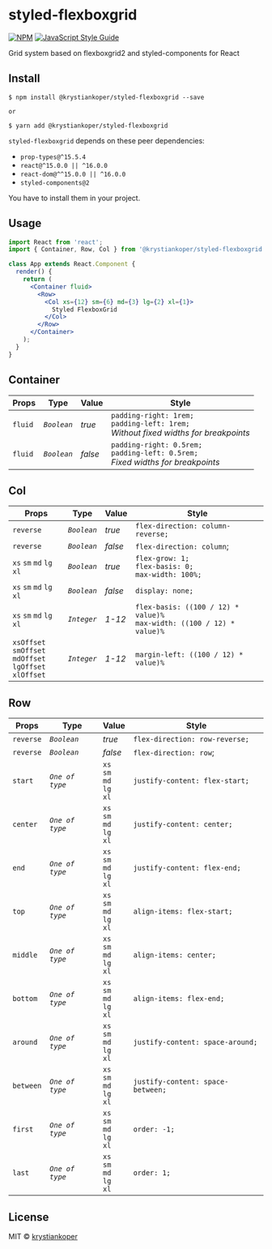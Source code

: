 # styled-flexboxgrid

[![NPM](https://img.shields.io/npm/v/@krystiankoper/styled-flexboxgrid.svg)](https://www.npmjs.com/package/@krystiankoper/styled-flexboxgrid) 
[![JavaScript Style Guide](https://img.shields.io/badge/code_style-standard-brightgreen.svg)](https://standardjs.com)

Grid system based on flexboxgrid2 and styled-components for React

## Install

```
$ npm install @krystiankoper/styled-flexboxgrid --save

or

$ yarn add @krystiankoper/styled-flexboxgrid
```
`styled-flexboxgrid` depends on these peer dependencies:
- `prop-types@^15.5.4`
- `react@^15.0.0 || ^16.0.0`
- `react-dom@^^15.0.0 || ^16.0.0`
- `styled-components@2`

You have to install them in your project.

Usage
-----

```jsx
import React from 'react';
import { Container, Row, Col } from '@krystiankoper/styled-flexboxgrid';

class App extends React.Component {
  render() {
    return (
      <Container fluid>
        <Row>
          <Col xs={12} sm={6} md={3} lg={2} xl={1}>
            Styled FlexboxGrid
          </Col>
        </Row>
      </Container>
    );
  }
}
```

## Container
| Props | Type | Value | Style |
|--|--|--|--|
| `fluid` | *`Boolean`* | *true* | `padding-right: 1rem;` <br> `padding-left: 1rem;` <br> *Without fixed widths for breakpoints*
| `fluid` | *`Boolean`* | *false* | `padding-right: 0.5rem;` <br> `padding-left: 0.5rem;` <br> *Fixed widths for breakpoints*

## Col
| Props | Type | Value | Style |
|--|--|--|--|
| `reverse` | *`Boolean`* | *true* | `flex-direction: column-reverse;`
| `reverse` | *`Boolean`* | *false* | `flex-direction: column`;
| `xs` `sm` `md` `lg` `xl` | *`Boolean`* | *true* | `flex-grow: 1;` <br> `flex-basis: 0;` <br> `max-width: 100%;`
| `xs` `sm` `md` `lg` `xl` | *`Boolean`* | *false* | `display: none;`
| `xs` `sm` `md` `lg` `xl` | *`Integer`* | *1-12* | `flex-basis: ((100 / 12) * value)%` <br> `max-width: ((100 / 12) * value)%`
| `xsOffset` <br> `smOffset` <br> `mdOffset` <br> `lgOffset` <br> `xlOffset` | *`Integer`* | *1-12* | `margin-left: ((100 / 12) * value)%` 

## Row
| Props | Type | Value | Style |
|--|--|--|--|
| `reverse` | *`Boolean`* | *true* | `flex-direction: row-reverse;`
| `reverse` | *`Boolean`* | *false* | `flex-direction: row`;
| `start` | *`One of type`* | `xs` <br> `sm` <br> `md` <br> `lg` <br> `xl` | `justify-content: flex-start;`
| `center` | *`One of type`* | `xs` <br> `sm` <br> `md` <br> `lg` <br> `xl` | `justify-content: center;`
| `end` | *`One of type`* | `xs` <br> `sm` <br> `md` <br> `lg` <br> `xl` | `justify-content: flex-end;`
| `top` | *`One of type`* | `xs` <br> `sm` <br> `md` <br> `lg` <br> `xl` | `align-items: flex-start;`
| `middle` | *`One of type`* | `xs` <br> `sm` <br> `md` <br> `lg` <br> `xl` | `align-items: center;`
| `bottom` | *`One of type`* | `xs` <br> `sm` <br> `md` <br> `lg` <br> `xl` | `align-items: flex-end;`
| `around` | *`One of type`* | `xs` <br> `sm` <br> `md` <br> `lg` <br> `xl` | `justify-content: space-around;`
| `between` | *`One of type`* | `xs` <br> `sm` <br> `md` <br> `lg` <br> `xl` | `justify-content: space-between;`
| `first` | *`One of type`* | `xs` <br> `sm` <br> `md` <br> `lg` <br> `xl` | `order: -1;`
| `last` | *`One of type`* | `xs` <br> `sm` <br> `md` <br> `lg` <br> `xl` | `order: 1;`

## License

MIT © [krystiankoper](https://github.com/krystiankoper)
